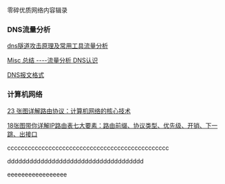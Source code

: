

零碎优质网络内容辑录

### DNS流量分析

[dns隧道攻击原理及常用工具流量分析](https://www.cnblogs.com/HighnessDragonfly/p/14631308.html)



[Misc 总结 ----流量分析 DNS认识](https://xz.aliyun.com/t/1942)

[DNS报文格式](https://fasionchan.com/network/dns/packet-format/)

### 计算机网络

[23 张图详解路由协议：计算机网络的核心技术](https://www.sdnlab.com/25307.html)

[18张图带你详解IP路由表七大要素：路由前缀、协议类型、优先级、开销、下一跳、出接口](https://cloud.tencent.com/developer/article/1875682)



ccccccccccccccccccccccccccccccccccccccccccccccc

ddddddddddddddddddddddddddddddddddddd



eeeeeeeeeeeeeeeee